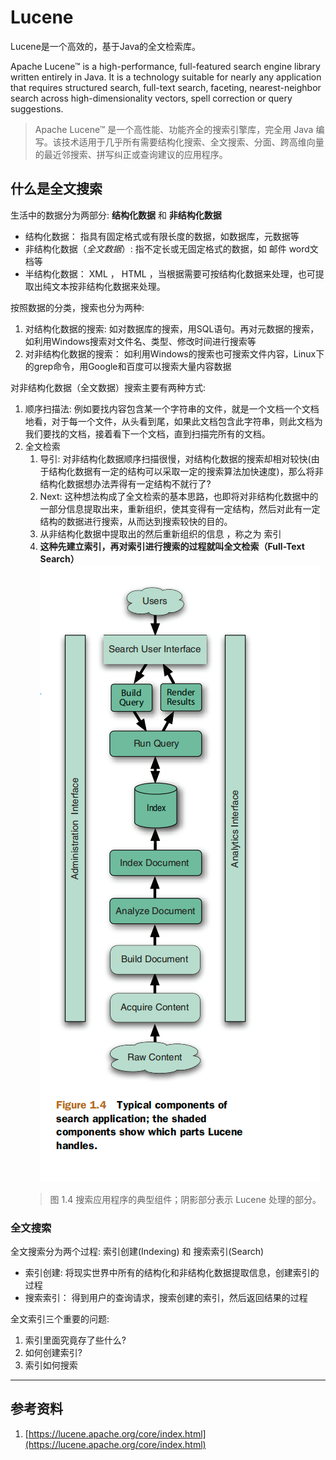 # Lucene
Lucene是一个高效的，基于Java的全文检索库。

Apache Lucene™ is a high-performance, full-featured search engine library written entirely in Java. It is a technology suitable for nearly any application that requires structured search, full-text search, faceting, nearest-neighbor search across high-dimensionality vectors, spell correction or query suggestions.
> Apache Lucene™ 是一个高性能、功能齐全的搜索引擎库，完全用 Java 编写。该技术适用于几乎所有需要结构化搜索、全文搜索、分面、跨高维向量的最近邻搜索、拼写纠正或查询建议的应用程序。

## 什么是全文搜索
生活中的数据分为两部分: **结构化数据**  和  **非结构化数据**
- 结构化数据： 指具有固定格式或有限长度的数据，如数据库，元数据等
- 非结构化数据（*全文数据*）: 指不定长或无固定格式的数据，如 邮件 word文档等
- 半结构化数据： XML ， HTML ，当根据需要可按结构化数据来处理，也可提取出纯文本按非结构化数据来处理。

按照数据的分类，搜索也分为两种:
1. 对结构化数据的搜索: 如对数据库的搜索，用SQL语句。再对元数据的搜索，如利用Windows搜索对文件名、类型、修改时间进行搜索等
2. 对非结构化数据的搜索： 如利用Windows的搜索也可搜索文件内容，Linux下的grep命令，用Google和百度可以搜索大量内容数据

对非结构化数据（全文数据）搜索主要有两种方式:
1. 顺序扫描法: 例如要找内容包含某一个字符串的文件，就是一个文档一个文档地看，对于每一个文件，从头看到尾，如果此文档包含此字符串，则此文档为我们要找的文档，接着看下一个文档，直到扫描完所有的文档。
2. 全文检索
    1. 导引: 对非结构化数据顺序扫描很慢，对结构化数据的搜索却相对较快(由于结构化数据有一定的结构可以采取一定的搜索算法加快速度)，那么将非结构化数据想办法弄得有一定结构不就行了?
    2. Next: 这种想法构成了全文检索的基本思路，也即将对非结构化数据中的一部分信息提取出来，重新组织，使其变得有一定结构，然后对此有一定结构的数据进行搜索，从而达到搜索较快的目的。
    3. 从非结构化数据中提取出的然后重新组织的信息 ，称之为 索引
    4. **这种先建立索引，再对索引进行搜索的过程就叫全文检索（Full-Text Search）**
    ![IMGS/000Lucene_work_part.png](./IMGS/000Lucene_work_part.png)
    > 图 1.4 搜索应用程序的典型组件；阴影部分表示 Lucene 处理的部分。

### 全文搜索
全文搜索分为两个过程: 索引创建(Indexing) 和 搜索索引(Search)
- 索引创建: 将现实世界中所有的结构化和非结构化数据提取信息，创建索引的过程
- 搜索索引： 得到用户的查询请求，搜索创建的索引，然后返回结果的过程

全文索引三个重要的问题:
1. 索引里面究竟存了些什么?
2. 如何创建索引?
3. 索引如何搜索











---

## 参考资料
1. [https://lucene.apache.org/core/index.html](https://lucene.apache.org/core/index.html)